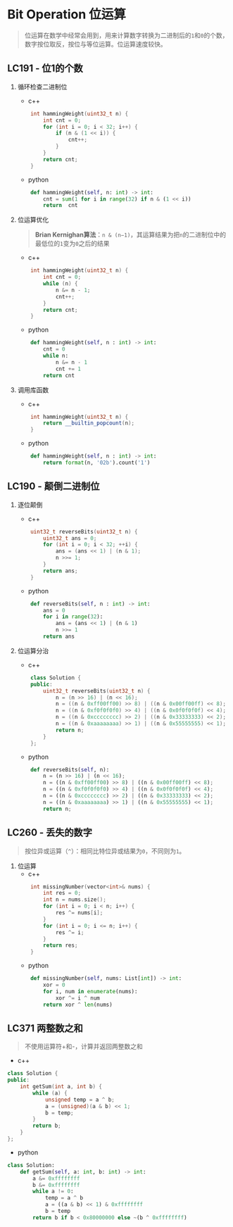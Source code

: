 # Bit Operation 位运算
> 位运算在数学中经常会用到，用来计算数字转换为二进制后的`1`和`0`的个数，数字按位取反，按位与等位运算。位运算速度较快。

## LC191 - 位1的个数

1. 循环检查二进制位
    - c++
    ```c++ []
        int hammingWeight(uint32_t n) {
            int cnt = 0;
            for (int i = 0; i < 32; i++) {
                if (n & (1 << i)) {
                    cnt++;
                }
            }
            return cnt;
        }
    ```
    - python
    ```python []
        def hammingWeight(self, n: int) -> int:
            cnt = sum(1 for i in range(32) if n & (1 << i)) 
            return  cnt
    ```
2. 位运算优化
    > **Brian Kernighan算法**：`n & (n−1)`，其运算结果为把`n`的二进制位中的最低位的`1`变为`0`之后的结果
    
    - c++
    ```c++ []
        int hammingWeight(uint32_t n) {
            int cnt = 0;
            while (n) {
                n &= n - 1;
                cnt++;
            }
            return cnt;
        }
    ```
    - python
    ```python []
        def hammingWeight(self, n : int) -> int:
            cnt = 0
            while n:
                n &= n - 1
                cnt += 1
            return cnt
    ```
3. 调用库函数
    - c++
    ```c++ []
        int hammingWeight(uint32_t n) {
            return __builtin_popcount(n);
        }
    ```
    - python
    ```python []
        def hammingWeight(self, n : int) -> int:
            return format(n, '02b').count('1')
    ```

## LC190 - 颠倒二进制位
1. 逐位颠倒
    - c++
    ```c++ []
        uint32_t reverseBits(uint32_t n) {
            uint32_t ans = 0;
            for (int i = 0; i < 32; ++i) {
                ans = (ans << 1) | (n & 1);
                n >>= 1;
            }
            return ans;
        }
    ```
    - python
    ```python []
        def reverseBits(self, n : int) -> int:
            ans = 0
            for i in range(32):
                ans = (ans << 1) | (n & 1)
                n >>= 1
            return ans
    ```
2. 位运算分治
    - c++
    ```c++ []
        class Solution {
        public:
            uint32_t reverseBits(uint32_t n) {
                n = (n >> 16) | (n << 16);
                n = ((n & 0xff00ff00) >> 8) | ((n & 0x00ff00ff) << 8);
                n = ((n & 0xf0f0f0f0) >> 4) | ((n & 0x0f0f0f0f) << 4);
                n = ((n & 0xcccccccc) >> 2) | ((n & 0x33333333) << 2);
                n = ((n & 0xaaaaaaaa) >> 1) | ((n & 0x55555555) << 1);
                return n;
            }
        };
    ```

    - python
    ```python []
        def reverseBits(self, n):
            n = (n >> 16) | (n << 16);
            n = ((n & 0xff00ff00) >> 8) | ((n & 0x00ff00ff) << 8);
            n = ((n & 0xf0f0f0f0) >> 4) | ((n & 0x0f0f0f0f) << 4);
            n = ((n & 0xcccccccc) >> 2) | ((n & 0x33333333) << 2);
            n = ((n & 0xaaaaaaaa) >> 1) | ((n & 0x55555555) << 1);
            return n;
    ```

## LC260 - 丢失的数字
> 按位异或运算（`^`）：相同比特位异或结果为`0`，不同则为`1`。
1. 位运算
    - c++
    ```c++ []
        int missingNumber(vector<int>& nums) {
            int res = 0;
            int n = nums.size();
            for (int i = 0; i < n; i++) {
                res ^= nums[i];
            }
            for (int i = 0; i <= n; i++) {
                res ^= i;
            }
            return res;
        }
    ```
    - python
    ```python []
        def missingNumber(self, nums: List[int]) -> int:
            xor = 0
            for i, num in enumerate(nums):
                xor ^= i ^ num
            return xor ^ len(nums)
    ```

## LC371 两整数之和
> 不使用运算符+和-，计算并返回两整数之和
- c++
```c++ []
class Solution {
public:
    int getSum(int a, int b) {
        while (a) {
            unsigned temp = a ^ b;
            a = (unsigned)(a & b) << 1;
            b = temp;
        }
        return b;
    }
};
```
- python
```python []
class Solution:
    def getSum(self, a: int, b: int) -> int:
        a &= 0xffffffff
        b &= 0xffffffff
        while a != 0:
            temp = a ^ b
            a = ((a & b) << 1) & 0xffffffff
            b = temp
        return b if b < 0x80000000 else ~(b ^ 0xffffffff)
```